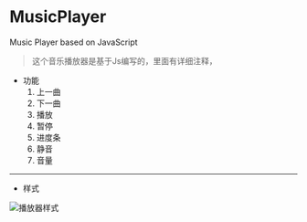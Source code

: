 # MusicPlayer
Music Player based on JavaScript

> 这个音乐播放器是基于Js编写的，里面有详细注释，

- 功能
  1. 上一曲
  2. 下一曲
  3. 播放
  4. 暂停
  5. 进度条
  6. 静音
  7. 音量

***

- 样式

![播放器样式](C:\Users\Administrator\Desktop\git\MusicPlayer\播放器样式.png)